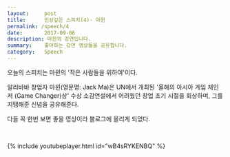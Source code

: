 ```yaml
---
layout:     post
title:      인상깊은 스피치(4)- 마윈 
permalink: /speech/4
date:       2017-09-06
description: 마윈의 강연입니다.
summary:    좋아하는 강연 영상들을 공유합니다.
category: 	Speech
---
```


오늘의 스피치는 마윈의 '작은 사람들을 위하여'이다.

알리바바 창업자 마윈(영문명: Jack Ma)은 UN에서 개최된 '올해의 아시아 게임 체인저 (Game Changer)상' 수상 소감연설에서 어려웠던 창업 초기 시절을 회상하며, 그를 지탱해준 신념을 공유해준다.

다들 꼭 한번 보면 좋을 영상이라 블로그에 올리게 되었다.

<br>

{% include youtubeplayer.html id="wB4sRYKENBQ" %} 
